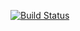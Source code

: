 [![Build Status](https://travis-ci.org/iamlasse/sample-unit-tests.svg?branch=master)](https://travis-ci.org/iamlasse/sample-unit-tests)
